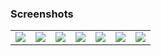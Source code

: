 ### Screenshots
<table align="center">
<tr>  
<td><img src = "https://github.com/ELTEGANI/assesment/assets/5574608/13298f9a-bca7-4bb3-9ffd-5c77189a93c6"></td>
<td><img src = "https://github.com/ELTEGANI/assesment/assets/5574608/254cd173-314e-4923-9296-36d3666e60eb"></td>
<td><img src = "https://github.com/ELTEGANI/assesment/assets/5574608/58e28378-bb8a-4923-89a2-b8a6572fd2b5"></td>
<td><img src = "https://github.com/ELTEGANI/assesment/assets/5574608/b9723872-e647-4ff8-b3ea-55895d89a608"></td>
<td><img src = "https://github.com/ELTEGANI/assesment/assets/5574608/f8f018c9-365d-4f54-b011-9ad86821b82b"></td>  
<td><img src = "https://github.com/ELTEGANI/assesment/assets/5574608/c078b78d-2fb6-46e7-980f-1a8516567718"></td>  
<td><img src = "https://github.com/ELTEGANI/assesment/assets/5574608/f32d76d6-0d61-40f4-92a0-3d5f2423e90c"></td> 
</tr>
</table>







